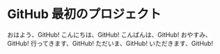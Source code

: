 # GitHub 最初のプロジェクト

おはよう、GitHub!
こんにちは、GitHub!
こんばんは、GitHub!
おやすみ、GitHub!
行ってきます、GitHub!
ただいま、GitHub!
いただきます、GitHub!

